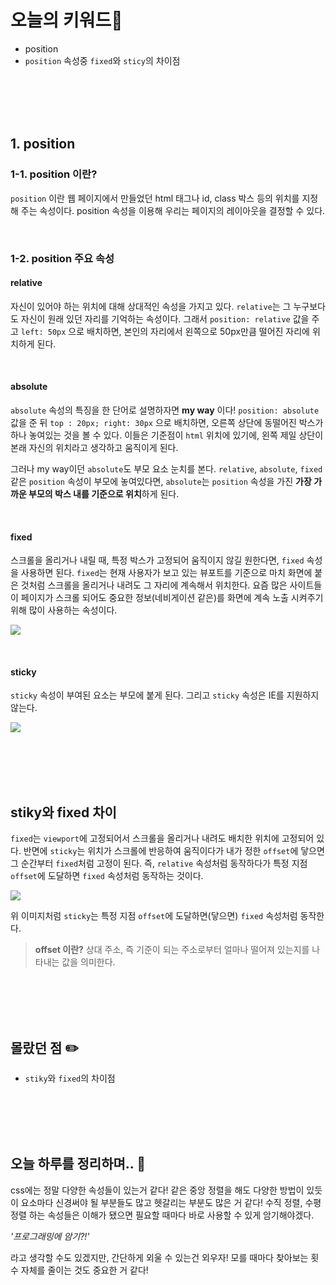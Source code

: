 # 오늘의 키워드📌

- position
- `position` 속성중 `fixed`와 `sticy`의 차이점

<br><br><br><br>

## 1. position

### 1-1. position 이란?

`position` 이란 웹 페이지에서 만들었던 html 태그나 id, class 박스 등의 위치를 지정해 주는 속성이다. position 속성을 이용해 우리는 페이지의 레이아웃을 결정할 수 있다.

<br>

### 1-2. position 주요 속성

#### relative

자신이 있어야 하는 위치에 대해 상대적인 속성을 가지고 있다. `relative`는 그 누구보다도 자신이 원래 있던 자리를 기억하는 속성이다. 그래서 `position: relative` 값을 주고 `left: 50px` 으로 배치하면, 본인의 자리에서 왼쪽으로 50px만큼 떨어진 자리에 위치하게 된다.

<br>

#### absolute

`absolute` 속성의 특징을 한 단어로 설명하자면 **my way** 이다!
`position: absolute` 값을 준 뒤 `top : 20px; right: 30px` 으로 배치하면, 오른쪽 상단에 동떨어진 박스가 하나 놓여있는 것을 볼 수 있다. 이들은 기준점이 `html` 위치에 있기에, 왼쪽 제일 상단이 본래 자신의 위치라고 생각하고 움직이게 된다.

그러나 my way이던 `absolute`도 부모 요소 눈치를 본다. `relative`, `absolute`, `fixed` 같은 `position` 속성이 부모에 놓여있다면, `absolute`는 `position` 속성을 가진 **가장 가까운 부모의 박스 내를 기준으로 위치**하게 된다.

<br>

#### fixed

스크롤을 올리거나 내릴 때, 특정 박스가 고정되어 움직이지 않길 원한다면, `fixed` 속성을 사용하면 된다. `fixed`는 현재 사용자가 보고 있는 뷰포트를 기준으로 마치 화면에 붙은 것처럼 스크롤을 올리거나 내려도 그 자리에 계속해서 위치한다. 요즘 많은 사이트들이 페이지가 스크롤 되어도 중요한 정보(네비게이션 같은)를 화면에 계속 노출 시켜주기 위해 많이 사용하는 속성이다.

![](https://velog.velcdn.com/images/nu11/post/a9ad2bd4-c022-4991-8451-8130555787e8/image.png)

<br>

#### sticky

`sticky` 속성이 부여된 요소는 부모에 붙게 된다. 그리고 `sticky` 속성은 IE를 지원하지 않는다.

![](https://velog.velcdn.com/images/nu11/post/a125fc3e-667e-4b8e-b7d8-4a5a05a1120c/image.gif)

<br><br><br><br>

## stiky와 fixed 차이

`fixed`는 `viewport`에 고정되어서 스크롤을 올리거나 내려도 배치한 위치에 고정되어 있다.
반면에 `sticky`는 위치가 스크롤에 반응하여 움직이다가 내가 정한 `offset`에 닿으면 그 순간부터 `fixed`처럼 고정이 된다. 즉, `relative` 속성처럼 동작하다가 특정 지점 `offset`에 도달하면 `fixed` 속성처럼 동작하는 것이다.

![](https://velog.velcdn.com/images/nu11/post/562b457c-cd2c-47a1-8ac0-b9260a98318a/image.gif)

위 이미지처럼 `sticky`는 특정 지점 `offset`에 도달하면(닿으면) `fixed` 속성처럼 동작한다.

> **offset 이란?**
> 상대 주소, 즉 기준이 되는 주소로부터 얼마나 떨어져 있는지를 나타내는 값을 의미한다.

<br><br><br><br>

## 몰랐던 점 ✏️

- `stiky`와 `fixed`의 차이점

<br><br><br><br>

## 오늘 하루를 정리하며.. 🌃

css에는 정말 다양한 속성들이 있는거 같다! 같은 중앙 정렬을 해도 다양한 방법이 있듯이 요소마다 신경써야 될 부분들도 많고 헷갈리는 부분도 많은 거 같다! 수직 정렬, 수평 정렬 하는 속성들은 이해가 됐으면 필요할 때마다 바로 사용할 수 있게 암기해야겠다.

_'프로그래밍에 암기?!'_

라고 생각할 수도 있겠지만, 간단하게 외울 수 있는건 외우자! 모를 때마다 찾아보는 횟수 자체를 줄이는 것도 중요한 거 같다!
